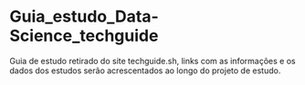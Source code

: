 # Guia_estudo_Data-Science_techguide

Guia de estudo retirado do site techguide.sh, links com as informações e os dados dos estudos serão acrescentados ao longo do projeto de estudo.
